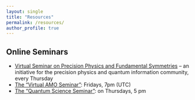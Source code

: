 ```yaml
---
layout: single
title: "Resources"
permalink: /resources/
author_profile: true
---
```


## Online Seminars

- [Virtual Seminar on Precision Physics and Fundamental Symmetries](LINK) – an initiative for the precision physics and quantum information community, every Thursday
- [The “Virtual AMO Seminar”](https://www.amo-seminar.com): Fridays, 7pm (UTC)
- [The “Quantum Science Seminar”](http://quantumscienceseminar.com/): on Thursdays, 5 pm